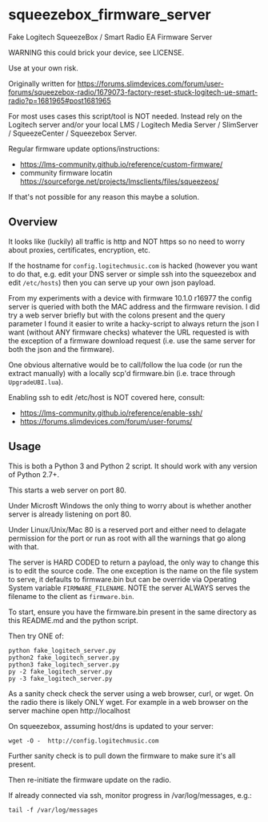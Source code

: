 # squeezebox_firmware_server

Fake Logitech SqueezeBox / Smart Radio EA Firmware Server

WARNING this could brick your device, see LICENSE.

Use at your own risk.

Originally written for https://forums.slimdevices.com/forum/user-forums/squeezebox-radio/1679073-factory-reset-stuck-logitech-ue-smart-radio?p=1681965#post1681965

For most uses cases this script/tool is NOT needed.
Instead rely on the Logitech server and/or your local LMS / Logitech Media Server / SlimServer / SqueezeCenter / Squeezebox Server.

Regular firmware update options/instructions:
  * https://lms-community.github.io/reference/custom-firmware/
  * community firmware locatin https://sourceforge.net/projects/lmsclients/files/squeezeos/

If that's not possible for any reason this maybe a solution.

## Overview

It looks like (luckily) all traffic is http and NOT https so no need to
worry about proxies, certificates, encryption, etc.

If the hostname for `config.logitechmusic.com` is hacked (however you want to
do that, e.g. edit your DNS server or simple ssh into the squeezebox and
edit `/etc/hosts`) then you can serve up your own json payload.

From my experiments with a device with firmware 10.1.0 r16977 the config
server is queried with both the MAC address and the firmware revision.
I did try a web server briefly but with the colons present and the query
parameter I found it easier to write a hacky-script to always return the
json I want (without ANY firmware checks) whatever the URL requested is
with the exception of a firmware download request (i.e. use the same
server for both the json and the firmware).

One obvious alternative would be to call/follow the lua code (or run the
extract manually) with a locally scp'd firmware.bin (i.e. trace through
`UpgradeUBI.lua`).

Enabling ssh to edit /etc/host is NOT covered here, consult:

  * https://lms-community.github.io/reference/enable-ssh/
  * https://forums.slimdevices.com/forum/user-forums/


## Usage

This is both a Python 3 and Python 2 script. It should work with any version of Python 2.7+.

This starts a web server on port 80.

Under Microsft Windows the only thing to worry about is whether another
server is already listening on port 80.

Under Linux/Unix/Mac 80 is a reserved port and either need to delagate
permission for the port or run as root with all the warnings that go
along with that.

The server is HARD CODED to return a payload, the only way to change
this is to edit the source code. The one exception is the name on the
file system to serve, it defaults to firmware.bin but can be override
via Operating System variable `FIRMWARE_FILENAME`.
NOTE the server ALWAYS serves the filename to the client as `firmware.bin`.

To start, ensure you have the firmware.bin present in the same directory
as this README.md and the python script.

Then try ONE of:

    python fake_logitech_server.py
    python2 fake_logitech_server.py
    python3 fake_logitech_server.py
    py -2 fake_logitech_server.py
    py -3 fake_logitech_server.py

As a sanity check check the server using a web browser, curl, or wget. On the radio there is likely ONLY wget.
For example in a web browser on the server machine open http://localhost

On squeezebox, assuming host/dns is updated to your server:

    wget -O -  http://config.logitechmusic.com

Further sanity check is to pull down the firmware to make sure it's all present.

Then re-initiate the firmware update on the radio.

If already connected via ssh, monitor progress in /var/log/messages, e.g.:

    tail -f /var/log/messages
